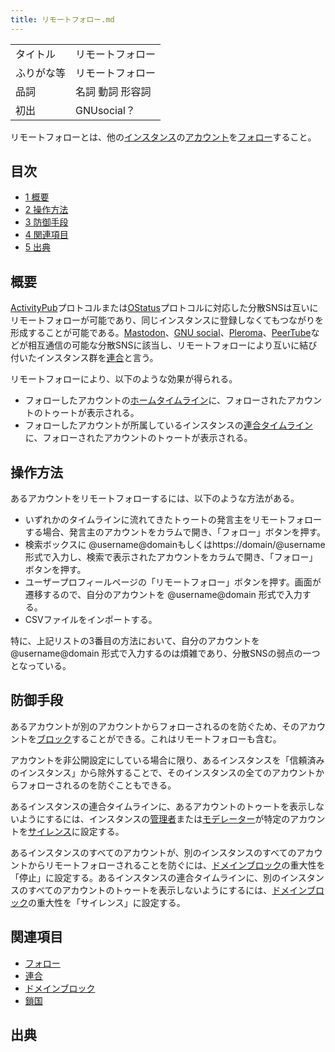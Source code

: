 ```yaml
---
title: リモートフォロー.md
---
```

<div>

|            |                  |
|------------|------------------|
| タイトル   | リモートフォロー |
| ふりがな等 | リモートフォロー |
| 品詞       | 名詞 動詞 形容詞 |
| 初出       | GNUsocial？      |

  
リモートフォローとは、他の[インスタンス](/%E3%82%A4%E3%83%B3%E3%82%B9%E3%82%BF%E3%83%B3%E3%82%B9 "インスタンス")の[アカウント](/%E3%82%A2%E3%82%AB%E3%82%A6%E3%83%B3%E3%83%88 "アカウント")を[フォロー](/%E3%83%95%E3%82%A9%E3%83%AD%E3%83%BC "フォロー")すること。

<div>

<div lang="ja" dir="ltr">

## 目次

</div>

-   [1 概要](#.E6.A6.82.E8.A6.81)
-   [2 操作方法](#.E6.93.8D.E4.BD.9C.E6.96.B9.E6.B3.95)
-   [3 防御手段](#.E9.98.B2.E5.BE.A1.E6.89.8B.E6.AE.B5)
-   [4 関連項目](#.E9.96.A2.E9.80.A3.E9.A0.85.E7.9B.AE)
-   [5 出典](#.E5.87.BA.E5.85.B8)

</div>

## 概要

[ActivityPub](/ActivityPub "ActivityPub")プロトコルまたは[OStatus](/OStatus "OStatus")プロトコルに対応した分散SNSは互いにリモートフォローが可能であり、同じインスタンスに登録しなくてもつながりを形成することが可能である。[Mastodon](/Mastodon "Mastodon")、[GNU social](/GNU_social "GNU social")、[Pleroma](/Pleroma "Pleroma")、[PeerTube](/PeerTube "PeerTube")などが相互通信の可能な分散SNSに該当し、リモートフォローにより互いに結び付いたインスタンス群を[連合](/%E9%80%A3%E5%90%88 "連合")と言う。

リモートフォローにより、以下のような効果が得られる。

-   フォローしたアカウントの[ホームタイムライン](/%E3%83%9B%E3%83%BC%E3%83%A0 "ホーム")に、フォローされたアカウントのトゥートが表示される。
-   フォローしたアカウントが所属しているインスタンスの[連合タイムライン](/%E9%80%A3%E5%90%88%E3%82%BF%E3%82%A4%E3%83%A0%E3%83%A9%E3%82%A4%E3%83%B3 "連合タイムライン")に、フォローされたアカウントのトゥートが表示される。

## 操作方法

あるアカウントをリモートフォローするには、以下のような方法がある。

-   いずれかのタイムラインに流れてきたトゥートの発言主をリモートフォローする場合、発言主のアカウントをカラムで開き、「フォロー」ボタンを押す。
-   検索ボックスに @username@domainもしくはhttps://domain/@username形式で入力し、検索で表示されたアカウントをカラムで開き、「フォロー」ボタンを押す。
-   ユーザープロフィールページの「リモートフォロー」ボタンを押す。画面が遷移するので、自分のアカウントを @username@domain 形式で入力する。
-   CSVファイルをインポートする。

特に、上記リストの3番目の方法において、自分のアカウントを @username@domain 形式で入力するのは煩雑であり、分散SNSの弱点の一つとなっている。

## 防御手段

あるアカウントが別のアカウントからフォローされるのを防ぐため、そのアカウントを[ブロック](/%E3%83%96%E3%83%AD%E3%83%83%E3%82%AF "ブロック")することができる。これはリモートフォローも含む。

アカウントを非公開設定にしている場合に限り、あるインスタンスを「信頼済みのインスタンス」から除外することで、そのインスタンスの全てのアカウントからフォローされるのを防ぐこともできる。

あるインスタンスの連合タイムラインに、あるアカウントのトゥートを表示しないようにするには、インスタンスの[管理者](/%E7%AE%A1%E7%90%86%E8%80%85 "管理者")または[モデレーター](/%E3%83%A2%E3%83%87%E3%83%AC%E3%83%BC%E3%82%BF%E3%83%BC "モデレーター (存在しないページ)")が特定のアカウントを[サイレンス](/%E3%82%B5%E3%82%A4%E3%83%AC%E3%83%B3%E3%82%B9 "サイレンス")に設定する。

あるインスタンスのすべてのアカウントが、別のインスタンスのすべてのアカウントからリモートフォローされることを防ぐには、[ドメインブロック](/%E3%83%89%E3%83%A1%E3%82%A4%E3%83%B3%E3%83%96%E3%83%AD%E3%83%83%E3%82%AF "ドメインブロック")の重大性を「停止」に設定する。あるインスタンスの連合タイムラインに、別のインスタンスのすべてのアカウントのトゥートを表示しないようにするには、[ドメインブロック](/%E3%83%89%E3%83%A1%E3%82%A4%E3%83%B3%E3%83%96%E3%83%AD%E3%83%83%E3%82%AF "ドメインブロック")の重大性を「サイレンス」に設定する。

## 関連項目

-   [フォロー](/%E3%83%95%E3%82%A9%E3%83%AD%E3%83%BC "フォロー")
-   [連合](/%E9%80%A3%E5%90%88 "連合")
-   [ドメインブロック](/%E3%83%89%E3%83%A1%E3%82%A4%E3%83%B3%E3%83%96%E3%83%AD%E3%83%83%E3%82%AF "ドメインブロック")
-   [鎖国](/%E9%8E%96%E5%9B%BD "鎖国")

## 出典

</div>
